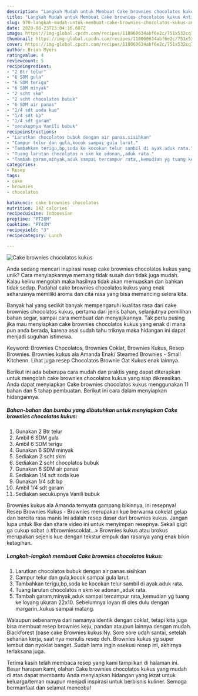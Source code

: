 ```yaml
---
description: "Langkah Mudah untuk Membuat Cake brownies chocolatos kukus Anti Gagal"
title: "Langkah Mudah untuk Membuat Cake brownies chocolatos kukus Anti Gagal"
slug: 970-langkah-mudah-untuk-membuat-cake-brownies-chocolatos-kukus-anti-gagal
date: 2020-08-23T23:04:16.607Z
image: https://img-global.cpcdn.com/recipes/118060634abf6e2c/751x532cq70/cake-brownies-chocolatos-kukus-foto-resep-utama.jpg
thumbnail: https://img-global.cpcdn.com/recipes/118060634abf6e2c/751x532cq70/cake-brownies-chocolatos-kukus-foto-resep-utama.jpg
cover: https://img-global.cpcdn.com/recipes/118060634abf6e2c/751x532cq70/cake-brownies-chocolatos-kukus-foto-resep-utama.jpg
author: Brian Myers
ratingvalue: 4
reviewcount: 5
recipeingredient:
- "2 Btr telur"
- "6 SDM gula"
- "6 SDM terigu"
- "6 SDM minyak"
- "2 scht skm"
- "2 scht chocolatos bubuk"
- "6 SDM air panas"
- "1/4 sdt soda kue"
- "1/4 sdt bp"
- "1/4 sdt garam"
- "secukupnya Vanili bubuk"
recipeinstructions:
- "Larutkan chocolatos bubuk dengan air panas.sisihkan"
- "Campur telur dan gula,kocok sampai gula larut."
- "Tambahkan terigu,bp,soda ke kocokan telur sambil di ayak.aduk rata."
- "Tuang larutan chocolatos n skm ke adonan,,aduk rata."
- "Tambah garam,minyak,aduk sampai tercampur rata,,kemudian yg tuang ke loyang ukuran 22x10. Sebelumnya loyan di oles dulu dengan margarin..kukus sampai matang."
categories:
- Resep
tags:
- cake
- brownies
- chocolatos

katakunci: cake brownies chocolatos 
nutrition: 142 calories
recipecuisine: Indonesian
preptime: "PT28M"
cooktime: "PT43M"
recipeyield: "3"
recipecategory: Lunch

---
```



![Cake brownies chocolatos kukus](https://img-global.cpcdn.com/recipes/118060634abf6e2c/751x532cq70/cake-brownies-chocolatos-kukus-foto-resep-utama.jpg)

Anda sedang mencari inspirasi resep cake brownies chocolatos kukus yang unik? Cara menyiapkannya memang tidak susah dan tidak juga mudah. Kalau keliru mengolah maka hasilnya tidak akan memuaskan dan bahkan tidak sedap. Padahal cake brownies chocolatos kukus yang enak seharusnya memiliki aroma dan cita rasa yang bisa memancing selera kita.

Banyak hal yang sedikit banyak mempengaruhi kualitas rasa dari cake brownies chocolatos kukus, pertama dari jenis bahan, selanjutnya pemilihan bahan segar, sampai cara membuat dan menyajikannya. Tak perlu pusing jika mau menyiapkan cake brownies chocolatos kukus yang enak di mana pun anda berada, karena asal sudah tahu triknya maka hidangan ini dapat menjadi suguhan istimewa.

Keyword: Brownies Chocolatos, Brownies Coklat, Brownies Kukus, Resep Brownies. Brownies kukus ala Amanda Enak/ Steamed Brownies - Small Kitchenn. Lihat juga resep Chocolatos Brownie Oat Kukus enak lainnya.


Berikut ini ada beberapa cara mudah dan praktis yang dapat diterapkan untuk mengolah cake brownies chocolatos kukus yang siap dikreasikan. Anda dapat menyiapkan Cake brownies chocolatos kukus menggunakan 11 bahan dan 5 tahap pembuatan. Berikut ini cara dalam menyiapkan hidangannya.

<!--inarticleads1-->

##### Bahan-bahan dan bumbu yang dibutuhkan untuk menyiapkan Cake brownies chocolatos kukus:

1. Gunakan 2 Btr telur
1. Ambil 6 SDM gula
1. Ambil 6 SDM terigu
1. Gunakan 6 SDM minyak
1. Sediakan 2 scht skm
1. Sediakan 2 scht chocolatos bubuk
1. Gunakan 6 SDM air panas
1. Sediakan 1/4 sdt soda kue
1. Gunakan 1/4 sdt bp
1. Ambil 1/4 sdt garam
1. Sediakan secukupnya Vanili bubuk


Brownies kukus ala Amanda ternyata gampang bikinnya, ini resepnya! Resep Brownies Kukus - Brownies merupakan kue berwarna cokelat gelap dan bercita rasa manis Ini adalah resep dasar dari brownies kukus. Jangan lupa untuk like dan share video ini untuk menyimpan resepnya. Sekali gigit ga cukup sobat :) #browniescoklat…» Brownies kukus atau brokus merupakan sejenis kue dengan tekstur empuk dan rasanya yang enak bikin ketagihan. 

<!--inarticleads2-->

##### Langkah-langkah membuat Cake brownies chocolatos kukus:

1. Larutkan chocolatos bubuk dengan air panas.sisihkan
1. Campur telur dan gula,kocok sampai gula larut.
1. Tambahkan terigu,bp,soda ke kocokan telur sambil di ayak.aduk rata.
1. Tuang larutan chocolatos n skm ke adonan,,aduk rata.
1. Tambah garam,minyak,aduk sampai tercampur rata,,kemudian yg tuang ke loyang ukuran 22x10. Sebelumnya loyan di oles dulu dengan margarin..kukus sampai matang.


Walaupun sebenarnya dari namanya identik dengan coklat, tetapi kita juga bisa membuat resep brownies keju, pandan ataupun lainnya dengan mudah. Blackforest (base cake Brownies kukus Ny. Sore sore udah santai, setelah seharian kerja, saat nya menulis resep deh. Brownies kukus yg super lembut dan nyoklat banget. Sudah lama ingin esekusi resep ini, akhirnya terlaksana juga. 

Terima kasih telah membaca resep yang kami tampilkan di halaman ini. Besar harapan kami, olahan Cake brownies chocolatos kukus yang mudah di atas dapat membantu Anda menyiapkan hidangan yang lezat untuk keluarga/teman maupun menjadi inspirasi untuk berbisnis kuliner. Semoga bermanfaat dan selamat mencoba!
